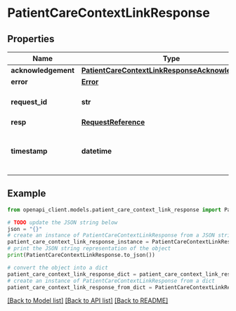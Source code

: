 # PatientCareContextLinkResponse


## Properties

Name | Type | Description | Notes
------------ | ------------- | ------------- | -------------
**acknowledgement** | [**PatientCareContextLinkResponseAcknowledgement**](PatientCareContextLinkResponseAcknowledgement.md) |  | [optional] 
**error** | [**Error**](Error.md) |  | [optional] 
**request_id** | **str** | a nonce, unique for each HTTP request | 
**resp** | [**RequestReference**](RequestReference.md) |  | 
**timestamp** | **datetime** | Date time format in UTC, includes miliseconds YYYY-MM-DDThh:mm:ss.vZ | 

## Example

```python
from openapi_client.models.patient_care_context_link_response import PatientCareContextLinkResponse

# TODO update the JSON string below
json = "{}"
# create an instance of PatientCareContextLinkResponse from a JSON string
patient_care_context_link_response_instance = PatientCareContextLinkResponse.from_json(json)
# print the JSON string representation of the object
print(PatientCareContextLinkResponse.to_json())

# convert the object into a dict
patient_care_context_link_response_dict = patient_care_context_link_response_instance.to_dict()
# create an instance of PatientCareContextLinkResponse from a dict
patient_care_context_link_response_from_dict = PatientCareContextLinkResponse.from_dict(patient_care_context_link_response_dict)
```
[[Back to Model list]](../README.md#documentation-for-models) [[Back to API list]](../README.md#documentation-for-api-endpoints) [[Back to README]](../README.md)


